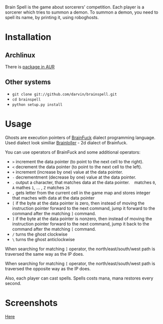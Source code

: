 Brain Spell is the game about sorcerers' competition. Each player is a sorcerer which tries to summon a demon. To summon a demon, you need to spell its name, by printing it, using roboghosts.

# Installation #

## Archlinux ##

There is [package in AUR](http://aur.archlinux.org/packages.php?ID=44418)

## Other systems ##

 - `git clone git://github.com/darvin/brainspell.git`
 - `cd brainspell`
 - `python setup.py install`

# Usage #

Ghosts are execution pointers of [BrainFuck](http://en.wikipedia.org/wiki/Brainfuck) dialect programming language. Used dialect look similiar [Brainloller](http://esoteric.voxelperfect.net/wiki/Brainloller) - 2d dialect of Brainfuck.


You can use operators of BrainFuck and some additional operators:

 - `>` increment the data pointer (to point to the next cell to the right).
 - `<` decrement the data pointer (to point to the next cell to the left).
 - `+` increment (increase by one) value at the data pointer.
 - `-` decrementment (decrease by one) value at the data pointer.
 - `.` output a character, that matches data at the data pointer. ` ` matches `0`, `A` mathes `1`, ... , `Z` matches `26`
 - `,` gets letter from the current cell in the game map and stores integer that maches with data at the data pointer
 - `[` if the byte at the data pointer is zero, then instead of moving the instruction pointer forward to the next command, jump it forward to the command after the matching `]` command.
 - `]` if the byte at the data pointer is nonzero, then instead of moving the instruction pointer forward to the next command, jump it back to the command after the matching `[` command.
 - `/` turns the ghost clockwise
 - `\` turns the ghost anticlockwise

When searching for matching `]` operator, the north/east/south/west path is traversed the same way as the IP does.

When searching for matching `[` operator, the north/east/south/west path is traversed the opposite way as the IP does.

Also, each player can cast spells. Spells costs mana, mana restores every second.

# Screenshots #

[Here](https://github.com/darvin/brainspell/tree/master/doc/images)
